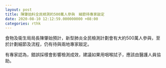 ```yaml
---
layout: post
title: 陳肇始料全民檢測約500萬人參與　細節待專家敲定
date: 2020-08-10 12:12:59.000000000 +08:00
categories: rthk
---
```


食物及衞生局局長陳肇始預計，新型肺炎全民檢測計劃會有大約500萬人參與，至於計劃細節及流程，仍有待與兩地專家敲定。

有專家認為，錯誤採樣會影響檢測成效，建議如果用咽喉拭子，應該由醫護人員協助。
